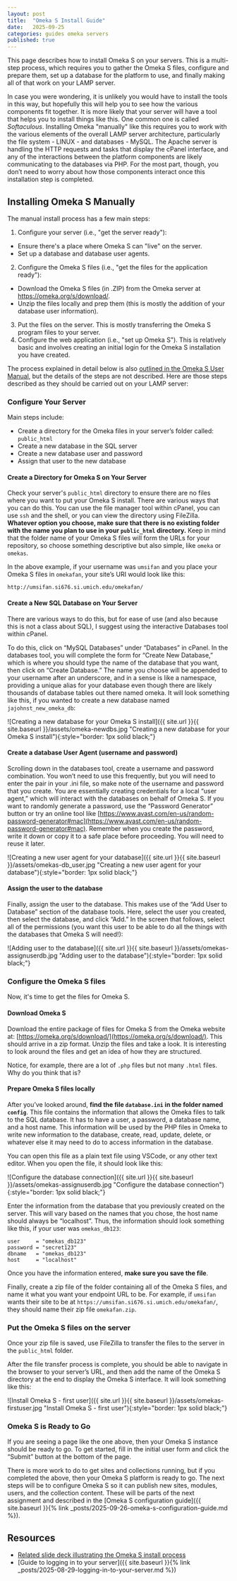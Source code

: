 ```yaml
---
layout: post
title:  "Omeka S Install Guide"
date:   2025-09-25
categories: guides omeka servers
published: true
---
```


This page describes how to install Omeka S on your servers. This is a multi-step process, which requires you to gather the Omeka S files, configure and prepare them, set up a database for the platform to use, and finally making all of that work on your LAMP server.

In case you were wondering, it is unlikely you would have to install the tools in this way, but hopefully this will help you to see how the various components fit together. It is more likely that your server will have a tool that helps you to install things like this. One common one is called *Softaculous*. Installing Omeka "manually" like this requires you to work with the various elements of the overall LAMP server architecture, particularly the file system - LINUX - and databases - MySQL. The Apache server is handling the HTTP requests and tasks that display the cPanel interface, and any of the interactions between the platform components are likely communicating to the databases via PHP.
For the most part, though, you don’t need to worry about how those components interact once this installation step is completed.

## Installing Omeka S Manually

The manual install process has a few main steps:

1. Configure your server (i.e., "get the server ready"):
  - Ensure there's a place where Omeka S can "live" on the server.
  - Set up a database and database user agents.
2. Configure the Omeka S files (i.e., "get the files for the application ready"):
  - Download the Omeka S files (in .ZIP) from the Omeka server at <https://omeka.org/s/download/>.
  - Unzip the files locally and prep them (this is mostly the addition of your database user information).
3. Put the files on the server. This is mostly transferring the Omeka S program files to your server.
4. Configure the web application (i.e., "set up Omeka S"). This is relatively basic and involves creating an initial login for the Omeka S installation you have created.

The process explained in detail below is also [outlined in the Omeka S User Manual](https://omeka.org/s/docs/user-manual/install/), but the details of the steps are not described. Here are those steps described as they should be carried out on your LAMP server:

### Configure Your Server

Main steps include:

* Create a directory for the Omeka files in your server’s folder called: `public_html`
* Create a new database in the SQL server
* Create a new database user and password
* Assign that user to the new database

#### Create a Directory for Omeka S on Your Server

Check your server's `public_html` directory to ensure there are no files where you want to put your Omeka S install. There are various ways that you can do this. You can use the file manager tool within cPanel, you can use `ssh` and the shell, or you can view the directory using FileZilla. **Whatever option you choose, make sure that there is no existing folder with the name you plan to use in your `public_html` directory.** Keep in mind that the folder name of your Omeka S files will form the URLs for your repository, so choose something descriptive but also simple, like `omeka` or `omekas`.

In the above example, if your username was `umsifan` and you place your Omeka S files in `omekafan`, your site’s URI would look like this:

```
http://umsifan.si676.si.umich.edu/omekafan/
```

#### Create a New SQL Database on Your Server

There are various ways to do this, but for ease of use (and also because this is not a class about SQL), I suggest using the interactive Databases tool within cPanel.

To do this, click on “MySQL Databases” under “Databases” in cPanel. In the databases tool, you will complete the form for “Create New Database,” which is where you should type the name of the database that you want, then click on “Create Database.” The name you choose will be appended to your username after an underscore, and in a sense is like a namespace, providing a unique alias for your database even though there are likely thousands of database tables out there named omeka. It will look something like this, if you wanted to create a new database named `jajohnst_new_omeka_db`:

![Creating a new database for your Omeka S install]({{ site.url }}{{ site.baseurl }}/assets/omeka-newdbs.jpg "Creating a new database for your Omeka S install"){:style="border: 1px solid black;"}

#### Create a database User Agent (username and password)

Scrolling down in the databases tool, create a username and password combination. You won’t need to use this frequently, but you will need to enter the pair in your .ini file, so make note of the username and password that you create. You are essentially creating credentials for a local “user agent,” which will interact with the databases on behalf of Omeka S. If you want to randomly generate a password, use the “Password Generator” button or try an online tool like [https://www.avast.com/en-us/random-password-generator#mac](https://www.avast.com/en-us/random-password-generator#mac). Remember when you create the password, write it down or copy it to a safe place before proceeding. You will need to reuse it later.

![Creating a new user agent for your database]({{ site.url }}{{ site.baseurl }}/assets/omekas-db_user.jpg "Creating a new user agent for your database"){:style="border: 1px solid black;"}

#### Assign the user to the database

Finally, assign the user to the database. This makes use of the “Add User to Database” section of the database tools. Here, select the user you created, then select the database, and click “Add.” In the screen that follows, select all of the permissions (you want this user to be able to do all the things with the databases that Omeka S will need!):

![Adding user to the database]({{ site.url }}{{ site.baseurl }}/assets/omekas-assignuserdb.jpg "Adding user to the database"){:style="border: 1px solid black;"}

### Configure the Omeka S files

Now, it's time to get the files for Omeka S.

#### Download Omeka S

Download the entire package of files for Omeka S from the Omeka website at: [https://omeka.org/s/download/](https://omeka.org/s/download/). This should arrive in a zip format. Unzip the files and take a look. It is interesting to look around the files and get an idea of how they are structured.

Notice, for example, there are a lot of `.php` files but not many `.html` files. Why do you think that is?

#### Prepare Omeka S files locally

After you’ve looked around, **find the file `database.ini` in the folder named `config`**. This file contains the information that allows the Omeka files to talk to the SQL database. It has to have a user, a password, a database name, and a host name. This information will be used by the PHP files in Omeka to write new information to the database, create, read, update, delete, or whatever else it may need to do to access information in the database.

You can open this file as a plain text file using VSCode, or any other text editor. When you open the file, it should look like this:

![Configure the database connection]({{ site.url }}{{ site.baseurl }}/assets/omekas-assignuserdb.jpg "Configure the database connection"){:style="border: 1px solid black;"}

Enter the information from the database that you previously created on the server. This will vary based on the names that you chose, the host name should always be “localhost”. Thus, the information should look something like this, if your user was `omekas_db123`:

```
user     = "omekas_db123"
password = "secret123"
dbname   = "omekas_db123"
host     = "localhost"
```

Once you have the information entered, **make sure you save the file**.

Finally, create a zip file of the folder containing all of the Omeka S files, and name it what you want your endpoint URL to be. For example, if `umsifan` wants their site to be at `https://umsifan.si676.si.umich.edu/omekafan/`, they should name their zip file
`omekafan.zip`.

### Put the Omeka S files on the server

Once your zip file is saved, use FileZilla to transfer the files to the server in the `public_html` folder.

After the file transfer process is complete, you should be able to navigate in the browser to your server’s URL, and then add the name of the Omeka S directory at the end to display the Omeka S interface. It will look something like this:

![Install Omeka S - first user]({{ site.url }}{{ site.baseurl }}/assets/omekas-firstuser.jpg "Install Omeka S - first user"){:style="border: 1px solid black;"}

### Omeka S is Ready to Go

If you are seeing a page like the one above, then your Omeka S instance should be ready to go. To get started, fill in the initial user form and click the “Submit” button at the bottom of the page.

There is more work to do to get sites and collections running, but if you completed the above, then your Omeka S platform is ready to go. The next steps will be to configure Omeka S so it can publish new sites, modules, users, and the collection content. These will be parts of the next assignment and described in the [Omeka S configuration guide]({{ site.baseurl }}{% link _posts/2025-09-26-omeka-s-configuration-guide.md %}).

## Resources

* [Related slide deck illustrating the Omeka S install process][related-slide-deck]
* [Guide to logging in to your server]({{ site.baseurl }}{% link _posts/2025-08-29-logging-in-to-your-server.md %})

[related-slide-deck]: https://docs.google.com/presentation/d/1krzUOhkDnHrA0Z_SOdWqmS70SbLF0pD4_7p4VQkvnkQ/edit?usp=sharing
